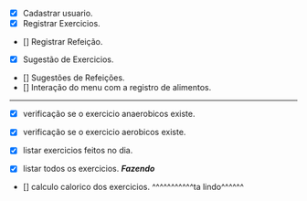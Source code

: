 - [X] Cadastrar usuario.
- [X] Registrar Exercicios.
- []  Registrar Refeição.
- [X] Sugestão de Exercicios.
- [] Sugestões de Refeições.
- [] Interação do menu com a registro de alimentos.
----

- [X] verificação se o exercicio anaerobicos existe.
- [X] verificação se o exercicio aerobicos existe.
- [X] listar exercicios feitos no dia.
- [X] listar todos os exercicios. ***Fazendo***


- [] calculo calorico dos exercicios.
^^^^^^^^^^^ta lindo^^^^^^